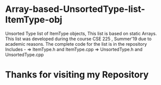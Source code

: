 # Array-based-UnsortedType-list-ItemType-obj

Unsorted Type list of ItemType objects, This list is based on static Arrays.
This list was developed during the course CSE 225 , Summer'19 due to academic reasons.
The complete code for the list is in the repository
Includes - 
 => ItemType.h and ItemType.cpp
 => UnsortedType.h and UnsortedType.cpp


# Thanks for visiting my Repository 
